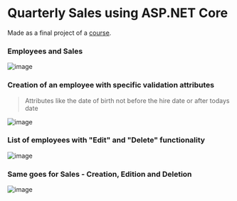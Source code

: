 # Quarterly Sales using ASP.NET Core 

Made as a final project of a <a href="https://www.sinclair.edu/course/params/subject/CIS/courseNo/2222/">course</a>. 

### Employees and Sales

![image](https://github.com/user-attachments/assets/8d1ff599-2a0d-4181-a887-ce6d3f65895e)

### Creation of an employee with specific validation attributes
> Attributes like the date of birth not before the hire date or after todays date

![image](https://github.com/user-attachments/assets/ed1f2610-83b8-42af-8ff6-64525f3c0ec6)

### List of employees with "Edit" and "Delete" functionality

![image](https://github.com/user-attachments/assets/88d91d31-03c7-4689-8a8b-45d0985d67cd)

### Same goes for Sales - Creation, Edition and Deletion

![image](https://github.com/user-attachments/assets/5cee34cf-20bc-4223-aaa8-30587a116b75)
